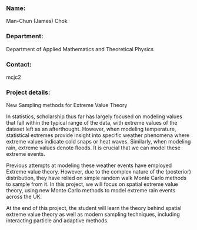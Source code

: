 ### Name:
Man-Chun (James) Chok

### Department:
Department of Applied Mathematics and Theoretical Physics

### Contact:
mcjc2

### Project details:
New Sampling methods for Extreme Value Theory

In statistics, scholarship thus far has largely focused on modeling values that fall within the typical range of the data, with extreme values of the dataset left as an afterthought. However, when modeling temperature, statistical extremes provide insight into specific weather phenomena where extreme values indicate cold snaps or heat waves. Similarly, when modeling rain, extreme values denote floods. It is crucial that we can model these extreme events.

Previous attempts at modeling these weather events have employed Extreme value theory. However, due to the complex nature of the (posterior) distribution, they have relied on simple random walk Monte Carlo methods to sample from it. In this project, we will focus on spatial extreme value theory, using new Monte Carlo methods to model extreme rain events across the UK. 

At the end of this project, the student will learn the theory behind spatial extreme value theory as well as modern sampling techniques, including interacting particle and adaptive methods.

